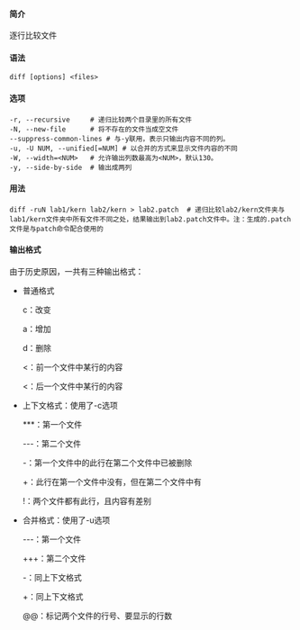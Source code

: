 #### 简介

逐行比较文件

#### 语法

```
diff [options] <files>
```

#### 选项

```
-r, --recursive		# 递归比较两个目录里的所有文件
-N, --new-file		# 将不存在的文件当成空文件
--suppress-common-lines	# 与-y联用，表示只输出内容不同的列。
-u, -U NUM, --unified[=NUM]	# 以合并的方式来显示文件内容的不同
-W, --width=<NUM>	# 允许输出列数最高为<NUM>，默认130。
-y, --side-by-side	# 输出成两列
```

#### 用法

```
diff -ruN lab1/kern lab2/kern > lab2.patch	# 递归比较lab2/kern文件夹与lab1/kern文件夹中所有文件不同之处，结果输出到lab2.patch文件中。注：生成的.patch文件是与patch命令配合使用的
```

#### 输出格式

由于历史原因，一共有三种输出格式：

- 普通格式

  c：改变

  a：增加

  d：删除

  <：前一个文件中某行的内容

  <：后一个文件中某行的内容

- 上下文格式：使用了-c选项

  ***：第一个文件

  ---：第二个文件

  -：第一个文件中的此行在第二个文件中已被删除

  +：此行在第一个文件中没有，但在第二个文件中有

  !：两个文件都有此行，且内容有差别

- 合并格式：使用了-u选项

  ---：第一个文件

  +++：第二个文件

  -：同上下文格式

  +：同上下文格式

  @@：标记两个文件的行号、要显示的行数
